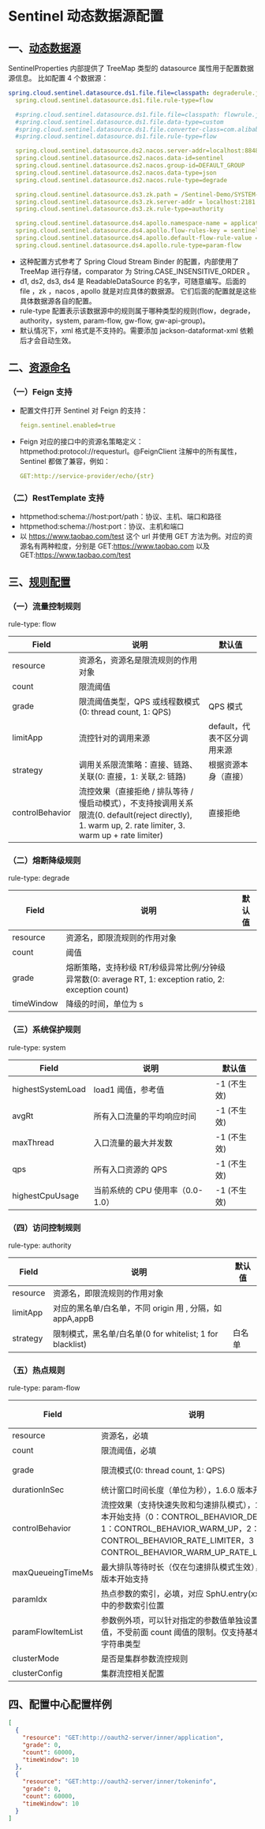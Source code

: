 # Sentinel 动态数据源配置

## 一、[动态数据源](https://github.com/alibaba/spring-cloud-alibaba/wiki/Sentinel)

SentinelProperties 内部提供了 TreeMap 类型的 datasource 属性用于配置数据源信息。 比如配置 4 个数据源：

```yaml
spring.cloud.sentinel.datasource.ds1.file.file=classpath: degraderule.json
  spring.cloud.sentinel.datasource.ds1.file.rule-type=flow

  #spring.cloud.sentinel.datasource.ds1.file.file=classpath: flowrule.json
  #spring.cloud.sentinel.datasource.ds1.file.data-type=custom
  #spring.cloud.sentinel.datasource.ds1.file.converter-class=com.alibaba.cloud.examples.JsonFlowRuleListConverter
  #spring.cloud.sentinel.datasource.ds1.file.rule-type=flow

  spring.cloud.sentinel.datasource.ds2.nacos.server-addr=localhost:8848
  spring.cloud.sentinel.datasource.ds2.nacos.data-id=sentinel
  spring.cloud.sentinel.datasource.ds2.nacos.group-id=DEFAULT_GROUP
  spring.cloud.sentinel.datasource.ds2.nacos.data-type=json
  spring.cloud.sentinel.datasource.ds2.nacos.rule-type=degrade

  spring.cloud.sentinel.datasource.ds3.zk.path = /Sentinel-Demo/SYSTEM-CODE-DEMO-FLOW
  spring.cloud.sentinel.datasource.ds3.zk.server-addr = localhost:2181
  spring.cloud.sentinel.datasource.ds3.zk.rule-type=authority

  spring.cloud.sentinel.datasource.ds4.apollo.namespace-name = application
  spring.cloud.sentinel.datasource.ds4.apollo.flow-rules-key = sentinel
  spring.cloud.sentinel.datasource.ds4.apollo.default-flow-rule-value = test
  spring.cloud.sentinel.datasource.ds4.apollo.rule-type=param-flow
```

- 这种配置方式参考了 Spring Cloud Stream Binder 的配置，内部使用了 TreeMap 进行存储，comparator 为 String.CASE_INSENSITIVE_ORDER 。
- d1, ds2, ds3, ds4 是 ReadableDataSource 的名字，可随意编写。后面的 file ，zk ，nacos , apollo 就是对应具体的数据源。 它们后面的配置就是这些具体数据源各自的配置。
- rule-type 配置表示该数据源中的规则属于哪种类型的规则(flow，degrade，authority，system, param-flow, gw-flow, gw-api-group)。
- 默认情况下，xml 格式是不支持的。需要添加 jackson-dataformat-xml 依赖后才会自动生效。

## 二、[资源命名](https://github.com/alibaba/spring-cloud-alibaba/wiki/Sentinel)

### （一）Feign 支持

- 配置文件打开 Sentinel 对 Feign 的支持：
    ```yaml
    feign.sentinel.enabled=true
    ```
- Feign 对应的接口中的资源名策略定义：httpmethod:protocol://requesturl。@FeignClient 注解中的所有属性，Sentinel 都做了兼容，例如：
    ```yaml
    GET:http://service-provider/echo/{str}
    ```

### （二）RestTemplate 支持

- httpmethod:schema://host:port/path：协议、主机、端口和路径
- httpmethod:schema://host:port：协议、主机和端口
- 以 https://www.taobao.com/test 这个 url 并使用 GET 方法为例。对应的资源名有两种粒度，分别是 GET:https://www.taobao.com 以及
  GET:https://www.taobao.com/test

## 三、[规则配置](https://github.com/alibaba/Sentinel/wiki/%E5%A6%82%E4%BD%95%E4%BD%BF%E7%94%A8)

### （一）流量控制规则

rule-type: flow

| Field           | 说明                                                                                                                        | 默认值               |
|-----------------|---------------------------------------------------------------------------------------------------------------------------|-------------------|
| resource        | 资源名，资源名是限流规则的作用对象                                                                                                         |
| count           | 限流阈值                                                                                                                      |
| grade           | 限流阈值类型，QPS 或线程数模式(0: thread count, 1: QPS)                                                                                | QPS 模式            |
| limitApp        | 流控针对的调用来源                                                                                                                 | default，代表不区分调用来源 |
| strategy        | 调用关系限流策略：直接、链路、关联(0: 直接，1: 关联,2: 链路)                                                                                      | 根据资源本身（直接）        |
| controlBehavior | 流控效果（直接拒绝 / 排队等待 / 慢启动模式），不支持按调用关系限流(0. default(reject directly), 1. warm up, 2. rate limiter, 3. warm up + rate limiter) | 直接拒绝              |

### （二）熔断降级规则

rule-type: degrade

| Field      | 说明                                                                                | 默认值 |
|------------|-----------------------------------------------------------------------------------|-----|
| resource   | 资源名，即限流规则的作用对象                                                                    |
| count      | 阈值                                                                                |
| grade      | 熔断策略，支持秒级 RT/秒级异常比例/分钟级异常数(0: average RT, 1: exception ratio, 2: exception count) |
| timeWindow | 降级的时间，单位为 s                                                                       |

### （三）系统保护规则

rule-type: system

| Field             | 说明                     | 默认值      |
|-------------------|------------------------|----------|
| highestSystemLoad | load1 阈值，参考值           | -1 (不生效) |
| avgRt             | 所有入口流量的平均响应时间          | -1 (不生效) |
| maxThread         | 入口流量的最大并发数             | -1 (不生效) |
| qps               | 所有入口资源的 QPS            | -1 (不生效) |
| highestCpuUsage   | 当前系统的 CPU 使用率（0.0-1.0） | -1 (不生效) |

### （四）访问控制规则

rule-type: authority

| Field    | 说明                                             | 默认值 |
|----------|------------------------------------------------|-----|
| resource | 资源名，即限流规则的作用对象                                 |
| limitApp | 对应的黑名单/白名单，不同 origin 用 , 分隔，如 appA,appB        |
| strategy | 限制模式，黑名单/白名单(0 for whitelist; 1 for blacklist) | 白名单 |

### （五）热点规则

rule-type: param-flow

| Field             | 说明                                                                                                                                                              | 默认值    |
|-------------------|-----------------------------------------------------------------------------------------------------------------------------------------------------------------|--------|
| resource          | 资源名，必填                                                                                                                                                          |
| count             | 限流阈值，必填                                                                                                                                                         |
| grade             | 限流模式(0: thread count, 1: QPS)                                                                                                                                   | QPS 模式 |
| durationInSec     | 统计窗口时间长度（单位为秒），1.6.0 版本开始支持                                                                                                                                     | 1s     |
| controlBehavior   | 流控效果（支持快速失败和匀速排队模式），1.6.0 版本开始支持（0：CONTROL_BEHAVIOR_DEFAULT，1：CONTROL_BEHAVIOR_WARM_UP，2：CONTROL_BEHAVIOR_RATE_LIMITER，3：CONTROL_BEHAVIOR_WARM_UP_RATE_LIMITER） | 快速失败   |
| maxQueueingTimeMs | 最大排队等待时长（仅在匀速排队模式生效），1.6.0 版本开始支持                                                                                                                               | 0ms    |
| paramIdx          | 热点参数的索引，必填，对应 SphU.entry(xxx, args) 中的参数索引位置                                                                                                                    |
| paramFlowItemList | 参数例外项，可以针对指定的参数值单独设置限流阈值，不受前面 count 阈值的限制。仅支持基本类型和字符串类型                                                                                                         |
| clusterMode       | 是否是集群参数流控规则                                                                                                                                                     | false  |
| clusterConfig     | 集群流控相关配置                                                                                                                                                        |

## 四、配置中心配置样例

```json
[
  {
    "resource": "GET:http://oauth2-server/inner/application",
    "grade": 0,
    "count": 60000,
    "timeWindow": 10
  },
  {
    "resource": "GET:http://oauth2-server/inner/tokeninfo",
    "grade": 0,
    "count": 60000,
    "timeWindow": 10
  }
]
```